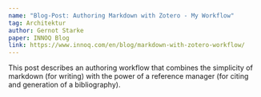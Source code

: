```yaml
---
name: "Blog-Post: Authoring Markdown with Zotero - My Workflow"
tag: Architektur
author: Gernot Starke
paper: INNOQ Blog
link: https://www.innoq.com/en/blog/markdown-with-zotero-workflow/
---
```

This post describes an authoring workflow that combines the simplicity of markdown (for writing)
with the power of a reference manager (for citing and generation of a bibliography).
